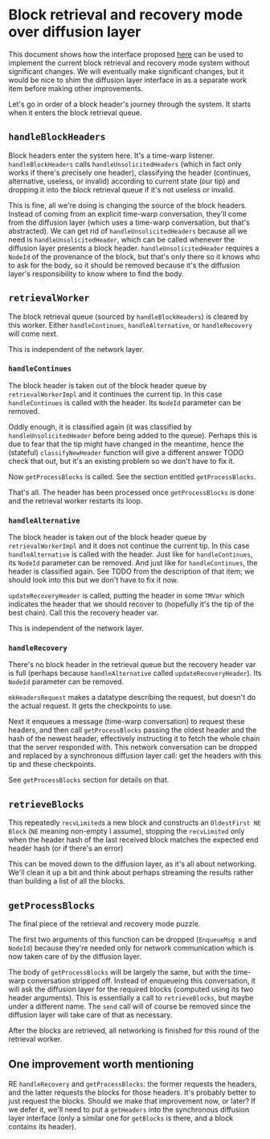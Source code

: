 # Block retrieval and recovery mode over diffusion layer

This document shows how the interface proposed [here](./Interface.md) can
be used to implement the current block retrieval and recovery mode system
without significant changes. We will eventually make significant changes, but
it would be nice to shim the diffusion layer interface in as a separate work
item before making other improvements.

Let's go in order of a block header's journey through the system. It starts
when it enters the block retrieval queue.

## `handleBlockHeaders`

Block headers enter the system here. It's a time-warp listener.
`handleBlockHeaders` calls `handleUnsolicitedHeaders` (which in
fact only works if there's precisely one header), classifying the
header (continues, alternative, useless, or invalid) according to current
state (our tip) and dropping it into the block retrieval queue if
it's not useless or invalid.

This is fine, all we're doing is changing the source of the block headers.
Instead of coming from an explicit time-warp conversation, they'll come
from the diffusion layer (which uses a time-warp conversation, but that's
abstracted). We can get rid of `handleUnsolicitedHeaders` because all
we need is `handleUnsolicitedHeader`, which can be called whenever the
diffusion layer presents a block header. `handleUnsolicitedHeader` requires
a `NodeId` of the provenance of the block, but that's only there so it
knows who to ask for the body, so it should be removed because it's the
diffusion layer's responsibility to know where to find the body.

## `retrievalWorker`

The block retrieval queue (sourced by `handleBlockHeaders`) is cleared by
this worker. Either `handleContinues`, `handleAlternative`, or
`handleRecovery` will come next.

This is independent of the network layer.

### `handleContinues`

The block header is taken out of the block header queue by `retrievalWorkerImpl`
and it continues the current tip. In this case `handleContinues` is called with
the header. Its `NodeId` parameter can be removed.

Oddly enough, it is classified again (it was classified by
`handleUnsolicitedHeader` before being added to the queue). Perhaps this
is due to fear that the tip might have changed in the meantime, hence the
(stateful) `classifyNewHeader` function will give a different answer
TODO check that out, but it's an existing problem so we don't have to fix
it.

Now `getProcessBlocks` is called. See the section entitled `getProcessBlocks`.

That's all. The header has been processed once `getProcessBlocks` is done
and the retrieval worker restarts its loop.

### `handleAlternative`

The block header is taken out of the block header queue by `retrievalWorkerImpl`
and it does not continue the current tip. In this case `handleAlternative` is
called with the header. Just like for `handleContinues`, its `NodeId` parameter
can be removed. And just like for `handleContinues`, the header is classified
again. See TODO from the description of that item; we should look into this
but we don't have to fix it now.

`updateRecoveryHeader` is called, putting the header in some `TMVar` which
indicates the header that we should recover to (hopefully it's the tip
of the best chain). Call this the recovery header var.

This is independent of the network layer.

### `handleRecovery`

There's no block header in the retrieval queue but the recovery header var is
full (perhaps because `handleAlternative` called `updateRecoveryHeader`). Its
`NodeId` parameter can be removed.

`mkHeadersRequest` makes a datatype describing the request, but doesn't do the
actual request. It gets the checkpoints to use.

Next it enqueues a message (time-warp conversation) to request these headers,
and then call `getProcessBlocks` passing the oldest header and the hash of
the newest header, effectively instructing it to fetch the whole chain that the
server responded with. This network conversation can be dropped and replaced
by a synchronous diffusion layer call: get the headers with this tip and
these checkpoints.

See `getProcessBlocks` section for details on that.

## `retrieveBlocks`

This repeatedly `recvLimited`s a new block and constructs an
`OldestFirst NE Block` (`NE` meaning non-empty I assume), stopping the
`recvLimited` only when the header hash of the last received block matches the
expected end header hash (or if there's an error)

This can be moved down to the diffusion layer, as it's all about networking.
We'll clean it up a bit and think about perhaps streaming the results rather
than building a list of all the blocks.

## `getProcessBlocks`

The final piece of the retrieval and recovery mode puzzle.

The first two arguments of this function can be dropped (`EnqueueMsg m`
and `NodeId`) because they're needed only for network communication which
is now taken care of by the diffusion layer.

The body of `getProcessBlocks` will be largely the same, but with the
time-warp conversation stripped off. Instead of enqueueing this conversation,
it will ask the diffusion layer for the required blocks (computed using its
two header arguments). This is essentially a call to `retrieveBlocks`, but
maybe under a different name. The `send` call will of course be removed since
the diffusion layer will take care of that as necessary.

After the blocks are retrieved, all networking is finished for this round of
the retrieval worker.

## One improvement worth mentioning

RE `handleRecovery` and `getProcessBlocks`: the former requests the headers,
and the latter requests the blocks for those headers. It's probably better to
just request the blocks. Should we make that improvement now, or later? If
we defer it, we'll need to put a `getHeaders` into the synchronous diffusion
layer interface (only a similar one for `getBlocks` is there, and a block
contains its header).

